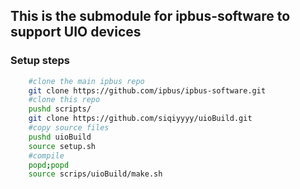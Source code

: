 ## This is the submodule for ipbus-software to support UIO devices

### Setup steps
```bash
	#clone the main ipbus repo
	git clone https://github.com/ipbus/ipbus-software.git
	#clone this repo
	pushd scripts/
	git clone https://github.com/siqiyyyy/uioBuild.git
	#copy source files
	pushd uioBuild
	source setup.sh
	#compile
	popd;popd
	source scrips/uioBuild/make.sh
```
